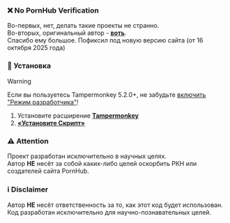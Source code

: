 [tampermonkey-link]: https://www.tampermonkey.net/index.php
[npv-dist]: https://github.com/MasedMSD/No-PornHub-Verification/raw/refs/heads/main/no-pornhub-verification.user.js
[devmode-enable]: https://www.tampermonkey.net/faq.php#Q209
[original-url]: https://github.com/lk-geimfari/rkn-sosatb

### ❌ No PornHub Verification

Во-первых, нет, делать такие проекты не странно. <br>
Во-вторых, оригинальный автор - **[воть][original-url]**. <br>
Спасибо ему большое. Пофиксил под новую версию сайта (от 16 октября 2025 года)

### 🔽 Установка

> [!WARNING]
> Если вы пользуетесь Tampermonkey 5.2.0+, не забудьте [включить "Режим разработчика"][devmode-enable]!

1. Установите расширение **[Tampermonkey][tampermonkey-link]**
2. **[«Установите Скрипт»][npv-dist]**

### ⚠️ Attention

Проект разработан исключительно в научных целях. <br>
Автор **НЕ** несёт за собой каких-либо целей оскорбить РКН или создателей сайта PornHub.

### ℹ️ Disclaimer

Автор **НЕ** несёт ответственность за то, как этот код будет использован. <br>
Код разработан исключительно для научно-познавательных целей.
